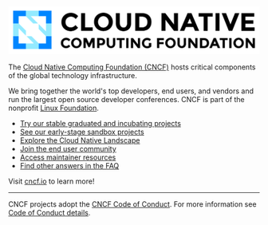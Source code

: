 ![Cloud Native Computing Foundation](./cncf-color-white-bg-github.png)

The [Cloud Native Computing Foundation (CNCF)](https://www.cncf.io/) hosts critical components of the global technology infrastructure.

We bring together the world's top developers, end users, and vendors and run the largest open source developer conferences. CNCF is part of the nonprofit [Linux Foundation](https://linuxfoundation.org/).

* [Try our stable graduated and incubating projects](https://www.cncf.io/projects/)
* [See our early-stage sandbox projects](https://www.cncf.io/sandbox-projects/)
* [Explore the Cloud Native Landscape](https://landscape.cncf.io/)
* [Join the end user community](https://www.cncf.io/enduser/)
* [Access maintainer resources](https://github.com/cncf/servicedesk)
* [Find other answers in the FAQ](https://www.cncf.io/about/faq/)

Visit [cncf.io](https://www.cncf.io/about/who-we-are/) to learn more!

----

CNCF projects adopt the [CNCF Code of Conduct](https://github.com/cncf/foundation/blob/main/code-of-conduct.md). For more information see [Code of Conduct details](https://www.cncf.io/conduct/).
